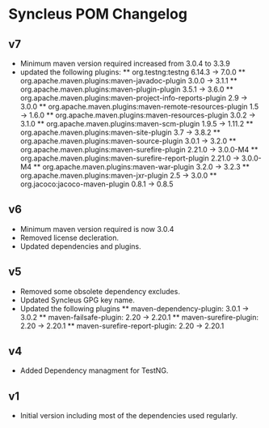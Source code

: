 # Syncleus POM Changelog

## v7

* Minimum maven version required increased from 3.0.4 to 3.3.9
* updated the following plugins:
** org.testng:testng 6.14.3 -> 7.0.0
** org.apache.maven.plugins:maven-javadoc-plugin 3.0.0 -> 3.1.1
** org.apache.maven.plugins:maven-plugin-plugin 3.5.1 -> 3.6.0
** org.apache.maven.plugins:maven-project-info-reports-plugin 2.9 -> 3.0.0
** org.apache.maven.plugins:maven-remote-resources-plugin 1.5 -> 1.6.0
** org.apache.maven.plugins:maven-resources-plugin 3.0.2 -> 3.1.0
** org.apache.maven.plugins:maven-scm-plugin 1.9.5 -> 1.11.2
** org.apache.maven.plugins:maven-site-plugin 3.7 -> 3.8.2
** org.apache.maven.plugins:maven-source-plugin 3.0.1 -> 3.2.0
** org.apache.maven.plugins:maven-surefire-plugin 2.21.0 -> 3.0.0-M4
** org.apache.maven.plugins:maven-surefire-report-plugin 2.21.0 -> 3.0.0-M4
** org.apache.maven.plugins:maven-war-plugin 3.2.0 -> 3.2.3
** org.apache.maven.plugins:maven-jxr-plugin 2.5 -> 3.0.0
** org.jacoco:jacoco-maven-plugin 0.8.1 -> 0.8.5

## v6

* Minimum maven version required is now 3.0.4
* Removed license decleration.
* Updated dependencies and plugins.

## v5

* Removed some obsolete dependency excludes.
* Updated Syncleus GPG key name.
* Updated the following plugins
** maven-dependency-plugin: 3.0.1 -> 3.0.2
** maven-failsafe-plugin: 2.20 -> 2.20.1
** maven-surefire-plugin: 2.20 -> 2.20.1
** maven-surefire-report-plugin: 2.20 -> 2.20.1

## v4

* Added Dependency managment for TestNG.

## v1

* Initial version including most of the dependencies used regularly.
